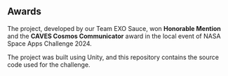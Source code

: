 ## Awards

The project, developed by our Team EXO Sauce, won **Honorable Mention** and the **CAVES Cosmos Communicator** award in the local event of NASA Space Apps Challenge 2024.

The project was built using Unity, and this repository contains the source code used for the challenge.
